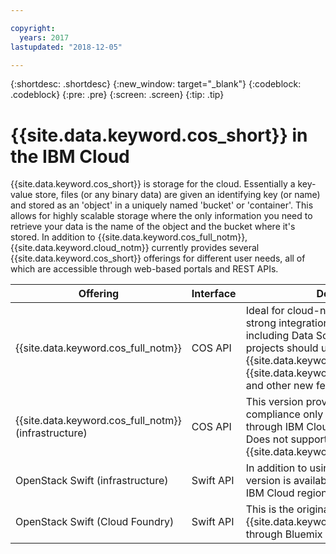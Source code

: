 ```yaml
---

copyright:
  years: 2017
lastupdated: "2018-12-05"

---
```

{:shortdesc: .shortdesc}
{:new_window: target="_blank"}
{:codeblock: .codeblock}
{:pre: .pre}
{:screen: .screen}
{:tip: .tip}


# {{site.data.keyword.cos_short}} in the IBM Cloud

{{site.data.keyword.cos_short}} is storage for the cloud.  Essentially a key-value store, files (or any binary data) are given an identifying key (or name) and stored as an 'object' in a uniquely named 'bucket' or 'container'. This allows for highly scalable storage where the only information you need to retrieve your data is the name of the object and the bucket where it's stored.
In addition to {{site.data.keyword.cos_full_notm}}, {{site.data.keyword.cloud_notm}} currently provides several {{site.data.keyword.cos_short}} offerings for different user needs, all of which are accessible through web-based portals and REST APIs.

| Offering                                   | Interface | Defining advantage                             | Docs |
|--------------------------------------------|-----------|------------------------------------------------|------|
| {{site.data.keyword.cos_full_notm}}        | COS API   | Ideal for cloud-native development and provides strong integration with IBM Cloud Services, including Data Science Experience. Most new projects should use this to make use of {{site.data.keyword.iamlong}}, {{site.data.keyword.keymanagementservicelong}}, and other new features as they become available. | [Link](../docs/services/cloud-object-storage/getting-started.html) |
| {{site.data.keyword.cos_full_notm}} (infrastructure)  | COS API   | This version provides certain regulatory compliance only available when purchasing through IBM Cloud Infrastructure (SoftLayer).  Does not support {{site.data.keyword.iamlong}} or  {{site.data.keyword.keymanagementservicelong}}. | [Link](quickstart.html) |
| OpenStack Swift (infrastructure)           | Swift API | In addition to using the OpenStack Swift API, this version is available outside of the standard set of IBM Cloud regions. | [Link](../docs/infrastructure/objectstorage-swift/index.html) |
| OpenStack Swift (Cloud Foundry)            | Swift API | This is the original OpenStack Swift {{site.data.keyword.cos_short}} that was provided through Bluemix as a Cloud Foundry service. | [Link](../docs/services/ObjectStorage/index.html) |
